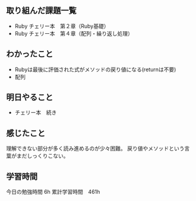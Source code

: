 ## 取り組んだ課題一覧
- Ruby チェリー本　第２章（Ruby基礎）
- Ruby チェリー本　第４章（配列・繰り返し処理）

## わかったこと
- Rubyは最後に評価された式がメソッドの戻り値になる(returnは不要)
- 配列

## 明日やること
- チェリー本　続き

## 感じたこと
理解できない部分が多く読み進めるのが少々困難。
戻り値やメソッドという言葉がまだしっくりこない。

## 学習時間
今日の勉強時間 6h
累計学習時間　461h
